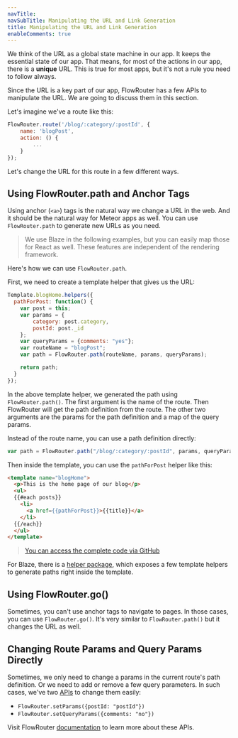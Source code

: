 ```yaml
---
navTitle: 
navSubTitle: Manipulating the URL and Link Generation
title: Manipulating the URL and Link Generation
enableComments: true
---
```


We think of the URL as a global state machine in our app. It keeps the essential state of our app. That means, for most of the actions in our app, there is a **unique** URL. This is true for most apps, but it's not a rule you need to follow always.

Since the URL is a key part of our app, FlowRouter has a few APIs to manipulate the URL. We are going to discuss them in this section.

Let's imagine we've a route like this:

~~~js
FlowRouter.route('/blog/:category/:postId', {
    name: 'blogPost',
    action: () {
        ...
    }
});
~~~

Let's change the URL for this route in a few different ways.

## Using FlowRouter.path and Anchor Tags

Using anchor (`<a>`) tags is the natural way we change a URL in the web. And it should be the natural way for Meteor apps as well. You can use `FlowRouter.path` to generate new URLs as you need.

> We use Blaze in the following examples, but you can easily map those for React as well. These features are independent of the rendering framework.

Here's how we can use `FlowRouter.path`.

First, we need to create a template helper that gives us the URL:

~~~js
Template.blogHome.helpers({
  pathForPost: function() {
    var post = this;
    var params = {
        category: post.category,
        postId: post._id
    };
    var queryParams = {comments: "yes"};
    var routeName = "blogPost";
    var path = FlowRouter.path(routeName, params, queryParams);

    return path;
  }
});
~~~

In the above template helper, we generated the path using `FlowRouter.path()`. The first argument is the name of the route. Then FlowRouter will get the path definition from the route. The other two arguments are the params for the path definition and a map of the query  params.

Instead of the route name, you can use a path definition directly:

~~~js
var path = FlowRouter.path("/blog/:category/:postId", params, queryParams);
~~~

Then inside the template, you can use the `pathForPost` helper like this:

~~~html
<template name="blogHome">
  <p>This is the home page of our blog</p>
  <ul>
  {{#each posts}}
    <li>
      <a href={{pathForPost}}>{{title}}</a>
    </li>
  {{/each}}
  </ul>
</template>
~~~

> [You can access the complete code via GitHub](https://github.com/flow-examples/flow-router-guide-example/tree/link-generation)

For Blaze, there is a [helper package](https://atmospherejs.com/arillo/flow-router-helpers), which exposes a few template helpers to generate paths right inside the template.

## Using FlowRouter.go()

Sometimes, you can't use anchor tags to navigate to pages. In those cases, you can use `FlowRouter.go()`. It's very similar to `FlowRouter.path()` but it changes the URL as well.

## Changing Route Params and Query Params Directly

Sometimes, we only need to change a params in the current route's path definition. Or we need to add or remove a few query parameters. In such cases, we've two [APIs](https://github.com/meteorhacks/flow-router#api) to change them easily:

* `FlowRouter.setParams({postId: "postId"})`
* `FlowRouter.setQueryParams({comments: "no"})`

Visit FlowRouter [documentation](https://github.com/meteorhacks/flow-router) to learn more about these APIs.